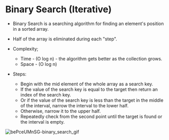 # Binary Search (Iterative)
 - Binary Search is a searching algorithm for finding an element's position in a sorted array.
 
 - Half of the array is eliminated during each "step".
 
 - Complexity;
    - Time - (O log n) - the algorithm gets better as the collection grows.
    - Space - (O log n)
    
 - Steps: 
    - Begin with the mid element of the whole array as a search key.
    - If the value of the search key is equal to the target then return an index of the search key.
    - Or if the value of the search key is less than the target in the middle of the interval, narrow the interval to the lower half.
    - Otherwise, narrow it to the upper half.
    - Repeatedly check from the second point until the target is found or the interval is empty.

  ![bePceUMnSG-binary_search_gif](https://user-images.githubusercontent.com/113314204/194691707-0e33563c-d4e9-4941-9f84-09a8909ca199.gif)

